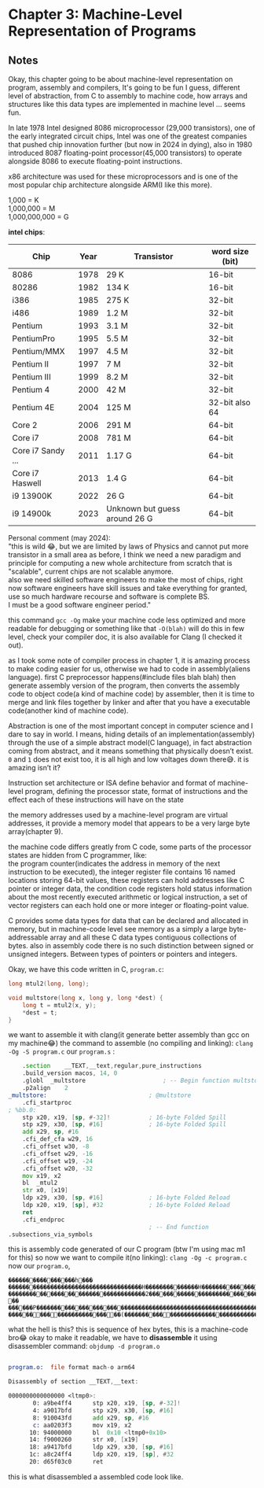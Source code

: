 # Chapter 3: Machine-Level Representation of Programs


## Notes

Okay, this chapter going to be about machine-level representation on program, assembly and compilers, It's going to be fun I guess, different level of abstraction, from C to assembly to machine code, how arrays and structures like this data types are implemented in machine level ... seems fun.

In late 1978 Intel designed 8086 microprocessor (29,000 transistors), one of the early integrated circuit chips, Intel was one of the greatest companies that pushed chip innovation further (but now in 2024 in dying), also in 1980 introduced 8087 floating-point processor(45,000 transistors) to operate alongside 8086 to execute floating-point instructions.

x86 architecture was used for these microprocessors and is one of the most popular chip architecture alongside ARM(I like this more).

1,000 = K  
1,000,000 = M  
1,000,000,000 = G  

**intel chips**:

| Chip              | Year | Transistor                    | word size (bit) |
| ----------------- | ---- | ----------------------------- | --------------- |
| 8086              | 1978 | 29 K                          | 16-bit          |
| 80286             | 1982 | 134 K                         | 16-bit          |
| i386              | 1985 | 275 K                         | 32-bit          |
| i486              | 1989 | 1.2 M                         | 32-bit          |
| Pentium           | 1993 | 3.1 M                         | 32-bit          |
| PentiumPro        | 1995 | 5.5 M                         | 32-bit          |
| Pentium/MMX       | 1997 | 4.5 M                         | 32-bit          |
| Pentium II        | 1997 | 7 M                           | 32-bit          |
| Pentium III       | 1999 | 8.2 M                         | 32-bit          |
| Pentium 4         | 2000 | 42 M                          | 32-bit          |
| Pentium 4E        | 2004 | 125 M                         | 32-bit also 64  |
| Core 2            | 2006 | 291 M                         | 64-bit          |
| Core i7           | 2008 | 781 M                         | 64-bit          |
| Core i7 Sandy ... | 2011 | 1.17 G                        | 64-bit          |
| Core i7 Haswell   | 2013 | 1.4 G                         | 64-bit          |
| i9 13900K         | 2022 | 26 G                          | 64-bit          |
| i9 14900k         | 2023 | Unknown but guess around 26 G | 64-bit          |

Personal comment (may 2024):  
"this is wild 😂, but we are limited by laws of Physics and cannot put more transistor in a small area as before, I think we need a new paradigm and principle for computing a new whole architecture from scratch that is "scalable", current chips are not scalable anymore.  
also we need skilled software engineers to make the most of chips, right now software engineers have skill issues and take everything for granted, use so much hardware recourse and software is complete BS.  
I must be a good software engineer period."

this command `gcc -Og` make your machine code less optimized and more readable for debugging or something like that `-O(blah)` will do this in few level, check your compiler doc, it is also available for Clang (I checked it out).

as I took some note of compiler process in chapter 1, it is amazing process to make coding easier for us, otherwise we had to code in assembly(aliens language). first C preprocessor happens(#include files blah blah) then generate assembly version of the program, then converts the assembly code to object code(a kind of machine code) by assembler, then it is time to merge and link files together by linker and after that you have a executable code(another kind of machine code).

Abstraction is one of the most important concept in computer science and I dare to say in world.  I means, hiding details of an implementation(assembly) through the use of a simple abstract model(C language), in fact abstraction coming from abstract, and it means something that physically doesn’t exist. `0` and `1` does not exist too, it is all high and low voltages down there😅. it is amazing isn’t it?

Instruction set architecture or ISA define behavior and format of machine-level program, defining the processor state, format of instructions and the effect each of these instructions will have on the state

the memory addresses used by a machine-level program are virtual addresses, it provide a memory model that appears to be a very large byte array(chapter 9).

the machine code differs greatly from C code, some parts of the processor states are hidden from C programmer, like:  
the program counter(indicates the address in memory of the next instruction to be executed), the integer register file contains 16 named locations storing 64-bit values, these registers can hold addresses like C pointer or integer data, the condition code registers hold status information about the most recently executed arithmetic or logical instruction, a set of vector registers can each hold one or more integer or floating-point value.

C provides some data types for data that can be declared and allocated in memory, but in machine-code level see memory as a simply a large byte-addressable array and all these C data types contiguous collections of bytes. also in assembly code there is no such distinction between signed or unsigned integers. Between types of pointers or pointers and integers.

Okay, we have this code written in C, `program.c`:  
```C
long mtul2(long, long);

void multstore(long x, long y, long *dest) {
	long t = mtul2(x, y);
	*dest = t;
}
```

we want to assemble it with clang(it generate better assembly than gcc on my machine😂)
the command to assemble (no compiling and linking): `clang -Og -S program.c`
our `program.s` :

```asm
	.section	__TEXT,__text,regular,pure_instructions
	.build_version macos, 14, 0
	.globl	_multstore                      ; -- Begin function multstore
	.p2align	2
_multstore:                             ; @multstore
	.cfi_startproc
; %bb.0:
	stp	x20, x19, [sp, #-32]!           ; 16-byte Folded Spill
	stp	x29, x30, [sp, #16]             ; 16-byte Folded Spill
	add	x29, sp, #16
	.cfi_def_cfa w29, 16
	.cfi_offset w30, -8
	.cfi_offset w29, -16
	.cfi_offset w19, -24
	.cfi_offset w20, -32
	mov	x19, x2
	bl	_mtul2
	str	x0, [x19]
	ldp	x29, x30, [sp, #16]             ; 16-byte Folded Reload
	ldp	x20, x19, [sp], #32             ; 16-byte Folded Reload
	ret
	.cfi_endproc
                                        ; -- End function
.subsections_via_symbols

```
  
this is assembly code generated of our C program (btw I'm using mac m1 for this)
so now we want to compile it(no linking): `clang -Og -c program.c`
now our `program.o`, 
```
����������������h��� �������������������������������������H��������������H��������������������__text����������__TEXT������������������$����������������������������������__compact_unwind__LD������������(������� ����������������������������������2�������������������������������� �� ������P�����������������������������������������������������������������������O���{��C��������`���{A��O¨�_�������������$��������������������������-������������������������(�����������������������������������_multstore�_mtul2�ltmp1�ltmp0��
```

what the hell is this? this is sequence of hex bytes, this is a machine-code bro😂
okay to make it readable, we have to **disassemble** it using disassembler 
command: `objdump -d program.o` 
```asm

program.o:	file format mach-o arm64

Disassembly of section __TEXT,__text:

0000000000000000 <ltmp0>:
       0: a9be4ff4     	stp	x20, x19, [sp, #-32]!
       4: a9017bfd     	stp	x29, x30, [sp, #16]
       8: 910043fd     	add	x29, sp, #16
       c: aa0203f3     	mov	x19, x2
      10: 94000000     	bl	0x10 <ltmp0+0x10>
      14: f9000260     	str	x0, [x19]
      18: a9417bfd     	ldp	x29, x30, [sp, #16]
      1c: a8c24ff4     	ldp	x20, x19, [sp], #32
      20: d65f03c0     	ret

```

this is what disassembled a assembled code look like.

